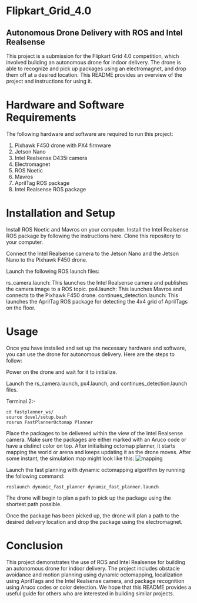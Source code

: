 # Flipkart_Grid_4.0

## Autonomous Drone Delivery with ROS and Intel Realsense
This project is a submission for the Flipkart Grid 4.0 competition, which involved building an autonomous drone for indoor delivery. The drone is able to recognize and pick up packages using an electromagnet, and drop them off at a desired location. This README provides an overview of the project and instructions for using it.

# Hardware and Software Requirements
The following hardware and software are required to run this project:

 1. Pixhawk F450 drone with PX4 firmware
 2. Jetson Nano
 3. Intel Realsense D435i camera
 4. Electromagnet
 5. ROS Noetic
 6. Mavros
 7. AprilTag ROS package
 8. Intel Realsense ROS package

# Installation and Setup
Install ROS Noetic and Mavros on your computer.
Install the Intel Realsense ROS package by following the instructions here.
Clone this repository to your computer.

Connect the Intel Realsense camera to the Jetson Nano and the Jetson Nano to the Pixhawk F450 drone.

Launch the following ROS launch files:

rs_camera.launch: This launches the Intel Realsense camera and publishes the camera image to a ROS topic.
px4.launch: This launches Mavros and connects to the Pixhawk F450 drone.
continues_detection.launch: This launches the AprilTag ROS package for detecting the 4x4 grid of AprilTags on the floor.
# Usage
Once you have installed and set up the necessary hardware and software, you can use the drone for autonomous delivery. Here are the steps to follow:

Power on the drone and wait for it to initialize.

Launch the rs_camera.launch, px4.launch, and continues_detection.launch files.

Terminal 2:-
```linux
cd fastplanner_ws/
source devel/setup.bash
rosrun FastPlannerOctomap Planner
```

Place the packages to be delivered within the view of the Intel Realsense camera. Make sure the packages are either marked with an Aruco code or have a distinct color on top.
After initialising octomap planner, it starts mapping the world or arena and keeps updating it as the drone moves. After some instant, the simulation map might look like this:
![mapping](https://drive.google.com/file/d/1_8zCU0z9IMnXSRZCPZbIK8TlVkvbCXtK/view?usp=drive_link)

Launch the fast planning with dynamic octomapping algorithm by running the following command:

```linux
roslaunch dynamic_fast_planner dynamic_fast_planner.launch
```
The drone will begin to plan a path to pick up the package using the shortest path possible.

Once the package has been picked up, the drone will plan a path to the desired delivery location and drop the package using the electromagnet.

# Conclusion
This project demonstrates the use of ROS and Intel Realsense for building an autonomous drone for indoor delivery. The project includes obstacle avoidance and motion planning using dynamic octomapping, localization using AprilTags and the Intel Realsense camera, and package recognition using Aruco codes or color detection. We hope that this README provides a useful guide for others who are interested in building similar projects.
